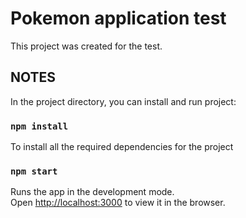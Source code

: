 # Pokemon application test

This project was created for the test.

## NOTES

In the project directory, you can install and run project:

### `npm install`
To install all the required dependencies for the project

### `npm start`

Runs the app in the development mode.\
Open [http://localhost:3000](http://localhost:3000) to view it in the browser.